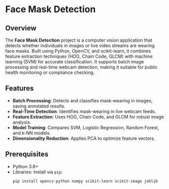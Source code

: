 # Face Mask Detection

## Overview
The **Face Mask Detection** project is a computer vision application that detects whether individuals in images or live video streams are wearing face masks. Built using Python, OpenCV, and scikit-learn, it combines feature extraction techniques (HOG, Chain Code, GLCM) with machine learning (SVM) for accurate classification. It supports batch image processing and real-time webcam detection, making it suitable for public health monitoring or compliance checking.

## Features
- **Batch Processing**: Detects and classifies mask-wearing in images, saving annotated results.
- **Real-Time Detection**: Identifies mask-wearing in live webcam feeds.
- **Feature Extraction**: Uses HOG, Chain Code, and GLCM for robust image analysis.
- **Model Training**: Compares SVM, Logistic Regression, Random Forest, and k-NN models.
- **Dimensionality Reduction**: Applies PCA to optimize feature vectors.

## Prerequisites
- Python 3.8+
- Libraries: Install via `pip`:
  ```bash
  pip install opencv-python numpy scikit-learn scikit-image joblib
